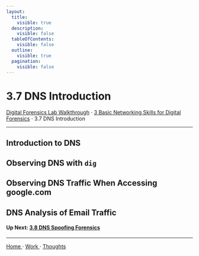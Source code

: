 ```yaml
---
layout:
  title:
    visible: true
  description:
    visible: false
  tableOfContents:
    visible: false
  outline:
    visible: true
  pagination:
    visible: false
---
```


# 3.7 DNS Introduction

[Digital Forensics Lab Walkthrough](../) ⋅ [3 Basic Networking Skills for Digital Forensics](./) ⋅ 3.7 DNS Introduction

***
## Introduction to DNS

## Observing DNS with `dig`

## Observing DNS Traffic When Accessing google.com

## DNS Analysis of Email Traffic


#### Up Next: [3.8 DNS Spoofing Forensics](3.8-dns-spoofing-forensics.md)

***

[Home ](https://app.gitbook.com/o/0kO27okC5uVB9ALX3rho/s/036xtfEIzcEdGegONXWM/)⋅ [Work ](https://app.gitbook.com/o/0kO27okC5uVB9ALX3rho/s/WaFS755Q4sf02CxLcghQ/)⋅ [Thoughts](https://app.gitbook.com/o/0kO27okC5uVB9ALX3rho/s/s4QQPMntQ25hmJToKSOu/)
